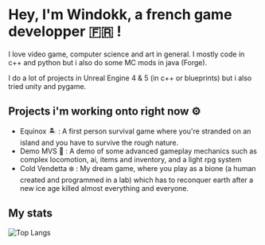 
# Hey, I'm Windokk, a french game developper 🇫🇷 !

I love video game, computer science and art in general. I mostly code in c++ and python but i also do some MC mods in java (Forge).

I do a lot of projects in Unreal Engine 4 & 5 (in c++ or blueprints) but i also tried unity and pygame.

## Projects i'm working onto right now ⚙️

- Equinox 🏝️ : A first person survival game where you're stranded on an island and you have to survive the rough nature.
- Demo MVS 🚶 : A demo of some advanced gameplay mechanics such as complex locomotion, ai, items and inventory, and a light rpg system
- Cold Vendetta ❄️ : My dream game, where you play as a bione (a human created and programmed in a lab) which has to reconquer earth after a new ice age killed almost everything and everyone.

## My stats

![Top Langs](https://github-readme-stats.vercel.app/api/top-langs/?username=windokk&layout=donut-vertical&theme=algolia)
